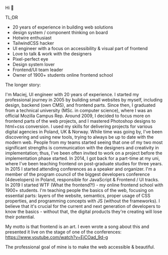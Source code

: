 Hi 👋

TL;DR

- 20 years of experience in building web solutions
- design system / component thinking on board
- Hotwire enthusiast 
- TailwindCSS hacker
- UI engineer with a focus on accessibility & visual part of frontend
- Love to talk & work with the designers
- Pixel-perfect eye
- Design system lover
- Frontend/UI team leader
- Owner of 1900+ students online frontend school


The longer story:

I'm Maciej, UI engineer with 20 years of experience. I started my professional journey in 2005 by building small websites by myself, including design, backend (own CMS), and frontend parts. Since then, I graduated from a technical university (MSc. in computer science), where I was an official Mozilla Campus Rep. Around 2009, I decided to focus more on frontend parts of the web projects, and I mastered Photoshop designs to html+css conversion. I used my skills for delivering projects for various digital agencies in Poland, UK & Norway. While time was going by, I've been discovering and using new tools, trying to always be up to date with the modern web. People from my teams started seeing that one of my two most significant strengths is communication with the designers and creativity in implementation; thus, I've been often invited to work on a project before the implementation phase started. In 2014, I got back for a part-time at my uni, where I've been teaching frontend on post-graduate studies for three years. In 2015 I started attending conferences as a speaker and organizer. I'm a member of the program council of the biggest developers conference (4developers) in Poland, responsible for JavaScript & Frontend / UI tracks. In 2019 I started WTF (What the frontend?!) - my online frontend school with 1900+ students. I'm teaching people the basics of the web, focusing on essential parts: layers of the website, semantics, proper usage of CSS properties, and programming concepts with JS (without the frameworks). I believe that it's crucial for the current and next generation of developers to know the basics - without that, the digital products they're creating will lose their potential. 

My motto is that frontend is an art. I even wrote a song about this and presented it live on the stage of one of the conferences: https://www.youtube.com/watch?v=EjCOad_9d-g

The professional goal of mine is to make the web accessible & beautiful.
